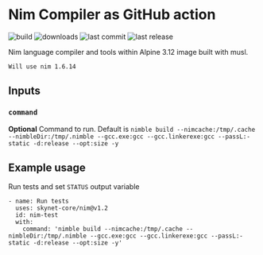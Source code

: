 # Nim Compiler as GitHub action

![build](https://img.shields.io/github/workflow/status/skynet-core/nim/main?style=for-the-badge)
![downloads](https://img.shields.io/github/downloads/skynet-core/nim/total?style=for-the-badge)
![last commit](https://img.shields.io/github/last-commit/skynet-core/nim?style=for-the-badge)
![last release](https://img.shields.io/github/release-date/skynet-core/nim?color=red&logoColor=green&style=for-the-badge)

Nim language compiler and tools within Alpine 3.12 image built with musl.

```
Will use nim 1.6.14
```

## Inputs

### `command`

**Optional** Command to run. Default is `nimble build --nimcache:/tmp/.cache --nimbleDir:/tmp/.nimble --gcc.exe:gcc --gcc.linkerexe:gcc --passL:-static -d:release --opt:size -y`

## Example usage

Run tests and set `STATUS` output variable

    - name: Run tests
      uses: skynet-core/nim@v1.2
      id: nim-test
      with:
        command: 'nimble build --nimcache:/tmp/.cache --nimbleDir:/tmp/.nimble --gcc.exe:gcc --gcc.linkerexe:gcc --passL:-static -d:release --opt:size -y'

